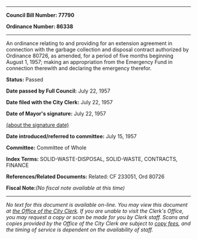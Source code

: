 

********

**Council Bill Number: 77790**
   
**Ordinance Number: 86338**
********

 An ordinance relating to and providing for an extension agreement in connection with the garbage collection and disposal contract authorized by Ordinance 80726, as amended, for a period of five months beginning August 1, 1957; making an appropriation from the Emergency Fund in connection therewith and declaring the emergency therefor.

**Status:** Passed
   
**Date passed by Full Council:** July 22, 1957
   
**Date filed with the City Clerk:** July 22, 1957
   
**Date of Mayor's signature:** July 22, 1957
   
[(about the signature date)](/~public/approvaldate.htm)
   
   
   
**Date introduced/referred to committee:** July 15, 1957
   
**Committee:** Committee of Whole
   
   
**Index Terms:** SOLID-WASTE-DISPOSAL, SOLID-WASTE, CONTRACTS, FINANCE

**References/Related Documents:** Related: CF 233051, Ord 80726

**Fiscal Note:**_(No fiscal note available at this time)_
********

_No text for this document is available on-line. You may view this document at [the Office of the City Clerk](http://www.seattle.gov/leg/clerk/contactUs.htm). If you are unable to visit the Clerk's Office, you may request a copy or scan be made for you by Clerk staff. Scans and copies provided by the Office of the City Clerk are subject to [copy fees](http://clerk.seattle.gov/~public/clerkfees.htm), and the timing of service is dependent on the availability of staff._

